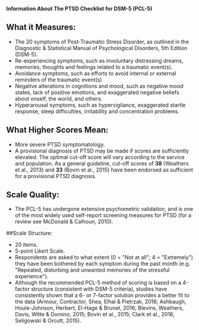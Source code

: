 **Information About The PTSD Checklist for DSM-5 (PCL-5)**

## What it Measures:
* The 20 symptoms of Post-Traumatic Stress Disorder, as outlined in the Diagnostic & Statistical Manual of Psychological Disorders, 5th Edition (DSM-5).
* Re-experiencing symptoms, such as involuntary distressing dreams, memories, thoughts and feelings related to a traumatic event(s).
* Avoidance symptoms, such as efforts to avoid internal or external reminders of the traumatic event(s)
* Negative alterations in cognitions and mood, such as negative mood states, lack of positive emotions, and exaggerated negative beliefs about onself, the world, and others. 
* Hyperarousal symptoms, such as hypervigilance, exaggerated startle response, sleep difficulties, irritability and concentration problems.

## What Higher Scores Mean:
* More severe PTSD symptomatology. 
* A provisional diagnosis of PTSD may be made if scores are sufficiently elevated. The optimal cut-off score will vary according to the service and population. As a general guideline, cut-off scores of **38** (Weathers et al., 2013) and **33** (Bovin et al., 2015) have been endorsed as sufficient for a provisional PTSD diagnosis. 

## Scale Quality:
* The PCL-5 has undergone extensive psychometric validation, and is one of the most widely used self-report screening measures for PTSD (for a review see McDonald & Calhoun, 2010). 

##Scale Structure:
* 20 items.
* 5-point Likert Scale. 
* Respondents are asked to what extent (0 = "Not at all"; 4 = "Extremely") they have been bothered by each symptom during the past month (e.g. "Repeated, disturbing and unwanted memories of the stressful experience").
* Although the recommended PCL-5 method of scoring is based on a 4-factor structure (consistent with DSM-5 criteria), studies have consistently shown that a 6- or 7-factor solution provides a better fit to the data (Armour, Contractor, Shea, Elhai & Pietrzak, 2016; Ashbaugh, Houle-Johnson, Herbert, El-Hage & Brunet, 2016; Blevins, Weathers, Davis, Witte & Domino, 2015; Bovin et al., 2015; Clark et al., 2016, Seligowski & Orcutt, 2015). 
